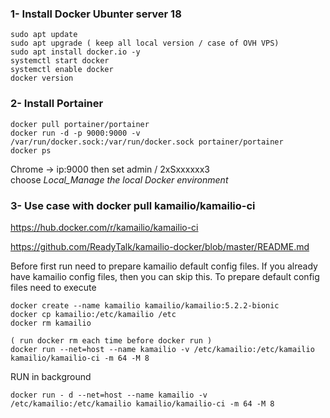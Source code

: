### 1- Install Docker Ubunter server 18
```
sudo apt update
sudo apt upgrade ( keep all local version / case of OVH VPS)
sudo apt install docker.io -y
systemctl start docker
systemctl enable docker
docker version
```

### 2- Install Portainer
```
docker pull portainer/portainer
docker run -d -p 9000:9000 -v /var/run/docker.sock:/var/run/docker.sock portainer/portainer
docker ps
```

Chrome -> ip:9000  then set admin / 2xSxxxxxx3    
choose *Local_Manage the local Docker environment*




### 3- Use case with docker pull kamailio/kamailio-ci

https://hub.docker.com/r/kamailio/kamailio-ci

https://github.com/ReadyTalk/kamailio-docker/blob/master/README.md

Before first run need to prepare kamailio default config files. If you already have kamailio config files, then you can skip this. To prepare default config files need to execute
```
docker create --name kamailio kamailio/kamailio:5.2.2-bionic
docker cp kamailio:/etc/kamailio /etc
docker rm kamailio

( run docker rm each time before docker run )
docker run --net=host --name kamailio -v /etc/kamailio:/etc/kamailio kamailio/kamailio-ci -m 64 -M 8
```

RUN in background
```
docker run - d --net=host --name kamailio -v /etc/kamailio:/etc/kamailio kamailio/kamailio-ci -m 64 -M 8  
```
